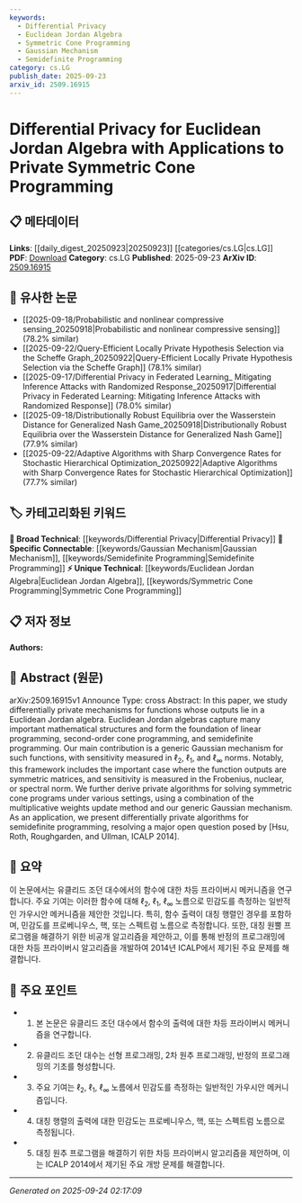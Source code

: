 ```yaml
---
keywords:
  - Differential Privacy
  - Euclidean Jordan Algebra
  - Symmetric Cone Programming
  - Gaussian Mechanism
  - Semidefinite Programming
category: cs.LG
publish_date: 2025-09-23
arxiv_id: 2509.16915
---
```


<!-- KEYWORD_LINKING_METADATA:
{
  "processed_timestamp": "2025-09-24T02:17:09.369573",
  "vocabulary_version": "1.0",
  "selected_keywords": [
    "Differential Privacy",
    "Euclidean Jordan Algebra",
    "Symmetric Cone Programming",
    "Gaussian Mechanism",
    "Semidefinite Programming"
  ],
  "rejected_keywords": [],
  "similarity_scores": {
    "Differential Privacy": 0.85,
    "Euclidean Jordan Algebra": 0.78,
    "Symmetric Cone Programming": 0.77,
    "Gaussian Mechanism": 0.8,
    "Semidefinite Programming": 0.79
  },
  "extraction_method": "AI_prompt_based",
  "budget_applied": true,
  "candidates_json": {
    "candidates": [
      {
        "surface": "Differential Privacy",
        "canonical": "Differential Privacy",
        "aliases": [
          "DP"
        ],
        "category": "broad_technical",
        "rationale": "Differential privacy is a foundational concept in privacy-preserving data analysis, relevant for linking to privacy-focused research.",
        "novelty_score": 0.45,
        "connectivity_score": 0.88,
        "specificity_score": 0.6,
        "link_intent_score": 0.85
      },
      {
        "surface": "Euclidean Jordan Algebra",
        "canonical": "Euclidean Jordan Algebra",
        "aliases": [
          "Jordan Algebra"
        ],
        "category": "unique_technical",
        "rationale": "This mathematical structure is central to the paper's contributions and connects to advanced algebraic studies.",
        "novelty_score": 0.7,
        "connectivity_score": 0.65,
        "specificity_score": 0.85,
        "link_intent_score": 0.78
      },
      {
        "surface": "Symmetric Cone Programming",
        "canonical": "Symmetric Cone Programming",
        "aliases": [
          "Cone Programming"
        ],
        "category": "unique_technical",
        "rationale": "This is a specific type of optimization problem addressed in the paper, useful for linking to optimization research.",
        "novelty_score": 0.65,
        "connectivity_score": 0.7,
        "specificity_score": 0.8,
        "link_intent_score": 0.77
      },
      {
        "surface": "Gaussian Mechanism",
        "canonical": "Gaussian Mechanism",
        "aliases": [
          "Gaussian Noise Mechanism"
        ],
        "category": "specific_connectable",
        "rationale": "A key technique in differential privacy, relevant for linking to privacy-preserving algorithm discussions.",
        "novelty_score": 0.5,
        "connectivity_score": 0.75,
        "specificity_score": 0.7,
        "link_intent_score": 0.8
      },
      {
        "surface": "Semidefinite Programming",
        "canonical": "Semidefinite Programming",
        "aliases": [
          "SDP"
        ],
        "category": "specific_connectable",
        "rationale": "An important optimization problem type, linking to broader optimization and mathematical programming research.",
        "novelty_score": 0.55,
        "connectivity_score": 0.82,
        "specificity_score": 0.75,
        "link_intent_score": 0.79
      }
    ],
    "ban_list_suggestions": [
      "method",
      "function",
      "algorithm"
    ]
  },
  "decisions": [
    {
      "candidate_surface": "Differential Privacy",
      "resolved_canonical": "Differential Privacy",
      "decision": "linked",
      "scores": {
        "novelty": 0.45,
        "connectivity": 0.88,
        "specificity": 0.6,
        "link_intent": 0.85
      }
    },
    {
      "candidate_surface": "Euclidean Jordan Algebra",
      "resolved_canonical": "Euclidean Jordan Algebra",
      "decision": "linked",
      "scores": {
        "novelty": 0.7,
        "connectivity": 0.65,
        "specificity": 0.85,
        "link_intent": 0.78
      }
    },
    {
      "candidate_surface": "Symmetric Cone Programming",
      "resolved_canonical": "Symmetric Cone Programming",
      "decision": "linked",
      "scores": {
        "novelty": 0.65,
        "connectivity": 0.7,
        "specificity": 0.8,
        "link_intent": 0.77
      }
    },
    {
      "candidate_surface": "Gaussian Mechanism",
      "resolved_canonical": "Gaussian Mechanism",
      "decision": "linked",
      "scores": {
        "novelty": 0.5,
        "connectivity": 0.75,
        "specificity": 0.7,
        "link_intent": 0.8
      }
    },
    {
      "candidate_surface": "Semidefinite Programming",
      "resolved_canonical": "Semidefinite Programming",
      "decision": "linked",
      "scores": {
        "novelty": 0.55,
        "connectivity": 0.82,
        "specificity": 0.75,
        "link_intent": 0.79
      }
    }
  ]
}
-->

# Differential Privacy for Euclidean Jordan Algebra with Applications to Private Symmetric Cone Programming

## 📋 메타데이터

**Links**: [[daily_digest_20250923|20250923]] [[categories/cs.LG|cs.LG]]
**PDF**: [Download](https://arxiv.org/pdf/2509.16915.pdf)
**Category**: cs.LG
**Published**: 2025-09-23
**ArXiv ID**: [2509.16915](https://arxiv.org/abs/2509.16915)

## 🔗 유사한 논문
- [[2025-09-18/Probabilistic and nonlinear compressive sensing_20250918|Probabilistic and nonlinear compressive sensing]] (78.2% similar)
- [[2025-09-22/Query-Efficient Locally Private Hypothesis Selection via the Scheffe Graph_20250922|Query-Efficient Locally Private Hypothesis Selection via the Scheffe Graph]] (78.1% similar)
- [[2025-09-17/Differential Privacy in Federated Learning_ Mitigating Inference Attacks with Randomized Response_20250917|Differential Privacy in Federated Learning: Mitigating Inference Attacks with Randomized Response]] (78.0% similar)
- [[2025-09-18/Distributionally Robust Equilibria over the Wasserstein Distance for Generalized Nash Game_20250918|Distributionally Robust Equilibria over the Wasserstein Distance for Generalized Nash Game]] (77.9% similar)
- [[2025-09-22/Adaptive Algorithms with Sharp Convergence Rates for Stochastic Hierarchical Optimization_20250922|Adaptive Algorithms with Sharp Convergence Rates for Stochastic Hierarchical Optimization]] (77.7% similar)

## 🏷️ 카테고리화된 키워드
**🧠 Broad Technical**: [[keywords/Differential Privacy|Differential Privacy]]
**🔗 Specific Connectable**: [[keywords/Gaussian Mechanism|Gaussian Mechanism]], [[keywords/Semidefinite Programming|Semidefinite Programming]]
**⚡ Unique Technical**: [[keywords/Euclidean Jordan Algebra|Euclidean Jordan Algebra]], [[keywords/Symmetric Cone Programming|Symmetric Cone Programming]]

## 📋 저자 정보

**Authors:** 

## 📄 Abstract (원문)

arXiv:2509.16915v1 Announce Type: cross 
Abstract: In this paper, we study differentially private mechanisms for functions whose outputs lie in a Euclidean Jordan algebra. Euclidean Jordan algebras capture many important mathematical structures and form the foundation of linear programming, second-order cone programming, and semidefinite programming. Our main contribution is a generic Gaussian mechanism for such functions, with sensitivity measured in $\ell_2$, $\ell_1$, and $\ell_\infty$ norms. Notably, this framework includes the important case where the function outputs are symmetric matrices, and sensitivity is measured in the Frobenius, nuclear, or spectral norm. We further derive private algorithms for solving symmetric cone programs under various settings, using a combination of the multiplicative weights update method and our generic Gaussian mechanism. As an application, we present differentially private algorithms for semidefinite programming, resolving a major open question posed by [Hsu, Roth, Roughgarden, and Ullman, ICALP 2014].

## 📝 요약

이 논문에서는 유클리드 조던 대수에서의 함수에 대한 차등 프라이버시 메커니즘을 연구합니다. 주요 기여는 이러한 함수에 대해 $\ell_2$, $\ell_1$, $\ell_\infty$ 노름으로 민감도를 측정하는 일반적인 가우시안 메커니즘을 제안한 것입니다. 특히, 함수 출력이 대칭 행렬인 경우를 포함하며, 민감도를 프로베니우스, 핵, 또는 스펙트럼 노름으로 측정합니다. 또한, 대칭 원뿔 프로그램을 해결하기 위한 비공개 알고리즘을 제안하고, 이를 통해 반정의 프로그래밍에 대한 차등 프라이버시 알고리즘을 개발하여 2014년 ICALP에서 제기된 주요 문제를 해결합니다.

## 🎯 주요 포인트

- 1. 본 논문은 유클리드 조던 대수에서 함수의 출력에 대한 차등 프라이버시 메커니즘을 연구합니다.
- 2. 유클리드 조던 대수는 선형 프로그래밍, 2차 원추 프로그래밍, 반정의 프로그래밍의 기초를 형성합니다.
- 3. 주요 기여는 $\ell_2$, $\ell_1$, $\ell_\infty$ 노름에서 민감도를 측정하는 일반적인 가우시안 메커니즘입니다.
- 4. 대칭 행렬의 출력에 대한 민감도는 프로베니우스, 핵, 또는 스펙트럼 노름으로 측정됩니다.
- 5. 대칭 원추 프로그램을 해결하기 위한 차등 프라이버시 알고리즘을 제안하며, 이는 ICALP 2014에서 제기된 주요 개방 문제를 해결합니다.


---

*Generated on 2025-09-24 02:17:09*